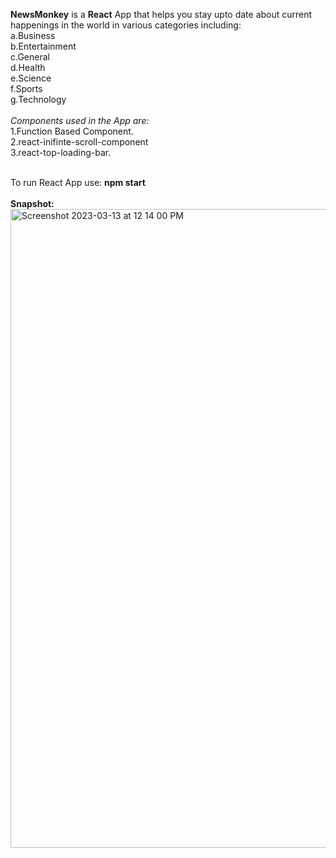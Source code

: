<b>NewsMonkey</b> is a <b>React</b> App that helps you stay upto date about current happenings in the world in various categories including:
<br>
a.Business<br>
b.Entertainment<br>
c.General<br>
d.Health<br>
e.Science<br>
f.Sports<br>
g.Technology<br>
<br>
<i>Components used in the App are:</i><br>
1.Function Based Component.<br>
2.react-inifinte-scroll-component<br>
3.react-top-loading-bar.<br>
<br>

To run React App use: <b>npm start</b>
<br>
<br>
<b>Snapshot: </b>
<img width="1022" alt="Screenshot 2023-03-13 at 12 14 00 PM" src="https://user-images.githubusercontent.com/84762358/224627159-bd362a17-79c9-4197-a6e5-6d326f513977.png"><br>



